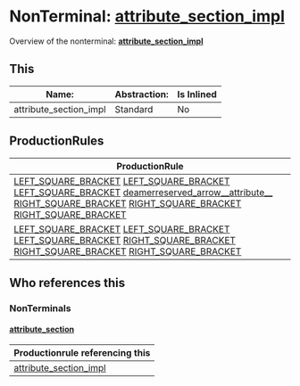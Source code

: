 # NonTerminal: **[attribute_section_impl](./attribute_section_impl.md)**

Overview of the nonterminal: **[attribute_section_impl](./attribute_section_impl.md)**



## This

| Name:                | Abstraction:    | Is Inlined |
| -------------------- | --------------- | ---------- |
| attribute_section_impl | Standard | No |



## ProductionRules

| ProductionRule |
| ---- |
| [LEFT_SQUARE_BRACKET](./../Lexicon/LEFT_SQUARE_BRACKET.md) [LEFT_SQUARE_BRACKET](./../Lexicon/LEFT_SQUARE_BRACKET.md) [LEFT_SQUARE_BRACKET](./../Lexicon/LEFT_SQUARE_BRACKET.md) [deamerreserved_arrow__attribute__](./deamerreserved_arrow__attribute__.md) [RIGHT_SQUARE_BRACKET](./../Lexicon/RIGHT_SQUARE_BRACKET.md) [RIGHT_SQUARE_BRACKET](./../Lexicon/RIGHT_SQUARE_BRACKET.md) [RIGHT_SQUARE_BRACKET](./../Lexicon/RIGHT_SQUARE_BRACKET.md)  |
| [LEFT_SQUARE_BRACKET](./../Lexicon/LEFT_SQUARE_BRACKET.md) [LEFT_SQUARE_BRACKET](./../Lexicon/LEFT_SQUARE_BRACKET.md) [LEFT_SQUARE_BRACKET](./../Lexicon/LEFT_SQUARE_BRACKET.md) [RIGHT_SQUARE_BRACKET](./../Lexicon/RIGHT_SQUARE_BRACKET.md) [RIGHT_SQUARE_BRACKET](./../Lexicon/RIGHT_SQUARE_BRACKET.md) [RIGHT_SQUARE_BRACKET](./../Lexicon/RIGHT_SQUARE_BRACKET.md)  |




## Who references this

### NonTerminals


#### [attribute_section](./../Grammar/attribute_section.md)

| Productionrule referencing this                      |
| ---------------------------------------------------- |
| [attribute_section_impl](./attribute_section_impl.md)  |



